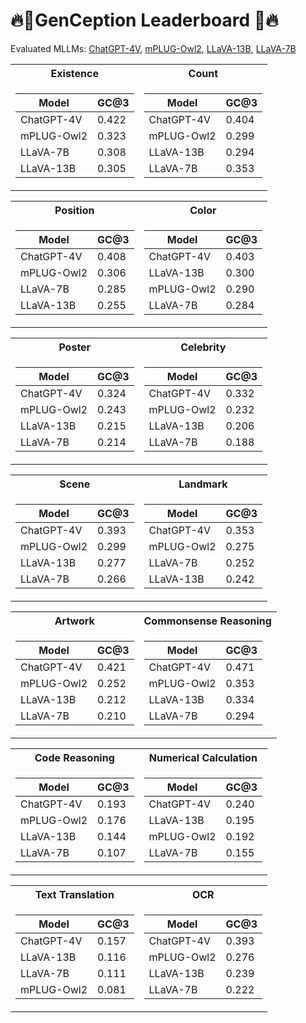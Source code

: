 # 🔥🏅️GenCeption Leaderboard 🏅️🔥

Evaluated MLLMs: [ChatGPT-4V](https://cdn.openai.com/papers/GPTV_System_Card.pdf), [mPLUG-Owl2](https://arxiv.org/pdf/2311.04257.pdf), [LLaVA-13B](https://arxiv.org/pdf/2304.08485.pdf), [LLaVA-7B](https://arxiv.org/pdf/2304.08485.pdf)

<table>
<tr><th>Existence </th><th>Count</th></tr>
<tr><td>

| Model | GC@3|
|--|--|
| ChatGPT-4V|0.422 |
| mPLUG-Owl2|0.323 |
| LLaVA-7B|0.308 |
| LLaVA-13B|0.305 |

</td><td>

| Model | GC@3|
|--|--|
| ChatGPT-4V|0.404 |
| mPLUG-Owl2|0.299 |
| LLaVA-13B|0.294 |
| LLaVA-7B|0.353 |

</td></tr> </table>


<table>
<tr><th>Position </th><th>Color</th></tr>
<tr><td>

| Model | GC@3|
|--|--|
| ChatGPT-4V|0.408|
| mPLUG-Owl2|0.306 |
| LLaVA-7B|0.285 |
| LLaVA-13B|0.255 |

</td><td>

| Model | GC@3|
|--|--|
| ChatGPT-4V|0.403 |
| LLaVA-13B|0.300 |
| mPLUG-Owl2|0.290 |
| LLaVA-7B|0.284 |

</td></tr> </table>


<table>
<tr><th>Poster </th><th>Celebrity</th></tr>
<tr><td>

| Model | GC@3|
|--|--|
| ChatGPT-4V|0.324|
| mPLUG-Owl2|0.243 |
| LLaVA-13B|0.215 |
| LLaVA-7B|0.214 |

</td><td>

| Model | GC@3|
|--|--|
| ChatGPT-4V|0.332 |
| mPLUG-Owl2|0.232 |
| LLaVA-13B|0.206 |
| LLaVA-7B|0.188 |

</td></tr> </table>


<table>
<tr><th>Scene </th><th>Landmark</th></tr>
<tr><td>

| Model | GC@3|
|--|--|
| ChatGPT-4V|0.393|
| mPLUG-Owl2|0.299 |
| LLaVA-13B|0.277 |
| LLaVA-7B|0.266 |

</td><td>

| Model | GC@3|
|--|--|
| ChatGPT-4V|0.353 |
| mPLUG-Owl2|0.275 |
| LLaVA-7B|0.252 |
| LLaVA-13B|0.242 |

</td></tr> </table>


<table>
<tr><th>Artwork </th><th>Commonsense Reasoning</th></tr>
<tr><td>

| Model | GC@3|
|--|--|
| ChatGPT-4V|0.421|
| mPLUG-Owl2|0.252 |
| LLaVA-13B|0.212 |
| LLaVA-7B|0.210 |

</td><td>

| Model | GC@3|
|--|--|
| ChatGPT-4V|0.471 |
| mPLUG-Owl2|0.353 |
| LLaVA-13B|0.334 |
| LLaVA-7B|0.294 |

</td></tr> </table>


<table>
<tr><th>Code Reasoning </th><th>Numerical Calculation</th></tr>
<tr><td>

| Model | GC@3|
|--|--|
| ChatGPT-4V|0.193|
| mPLUG-Owl2|0.176 |
| LLaVA-13B|0.144 |
| LLaVA-7B|0.107 |

</td><td>

| Model | GC@3|
|--|--|
| ChatGPT-4V|0.240 |
| LLaVA-13B|0.195 |
| mPLUG-Owl2|0.192 |
| LLaVA-7B|0.155 |

</td></tr> </table>


<table>
<tr><th>Text Translation </th><th>OCR</th></tr>
<tr><td>

| Model | GC@3|
|--|--|
| ChatGPT-4V|0.157|
| LLaVA-13B|0.116 |
| LLaVA-7B|0.111 |
| mPLUG-Owl2|0.081 |

</td><td>

| Model | GC@3|
|--|--|
| ChatGPT-4V|0.393 |
| mPLUG-Owl2|0.276 |
| LLaVA-13B|0.239 |
| LLaVA-7B|0.222 |

</td></tr> </table>